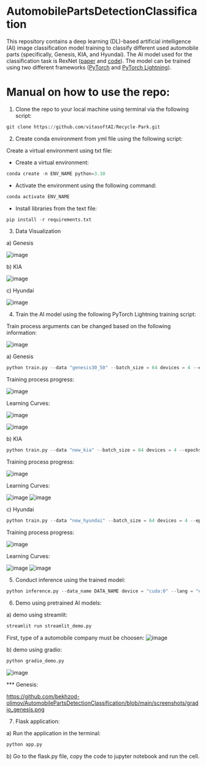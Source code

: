 # AutomobilePartsDetectionClassification

This repository contains a deep learning (DL)-based artificial intelligence (AI) image classification model training to classify different used automobile parts (specifically, Genesis, KIA, and Hyundai). The AI model used for the classification task is RexNet ([paper](https://arxiv.org/pdf/2007.00992.pdf) and [code](https://github.com/clovaai/rexnet)). The model can be trained using two different frameworks ([PyTorch](https://pytorch.org/) and [PyTorch Lightning](https://lightning.ai/)).

# Manual on how to use the repo:

1. Clone the repo to your local machine using terminal via the following script:

```python
git clone https://github.com/vitasoftAI/Recycle-Park.git
```

2. Create conda environment from yml file using the following script:

Create a virtual environment using txt file:

- Create a virtual environment:

```python
conda create -n ENV_NAME python=3.10
```

- Activate the environment using the following command:

```python
conda activate ENV_NAME
```

- Install libraries from the text file:

```python
pip install -r requirements.txt
```

3. Data Visualization

a) Genesis

![image](https://github.com/user-attachments/assets/72fbcb5f-7dec-4e01-866d-87ec5337176e)

b) KIA

![image](https://github.com/user-attachments/assets/989e859e-431a-4181-b4a3-9968d74d673e)

c) Hyundai

![image](https://github.com/user-attachments/assets/a67229c9-0d31-4cca-82c8-ad0c6b1726eb)

4. Train the AI model using the following PyTorch Lightning training script:

Train process arguments can be changed based on the following information:

![image](https://github.com/user-attachments/assets/1b15a6ea-5444-4bd7-85c1-fef6cff1a51c)

a) Genesis

```python
python train.py --data "genesis30_50" --batch_size = 64 devices = 4 --epochs 50
```

Training process progress:

![image](https://github.com/user-attachments/assets/893330dd-f905-4d9c-93ec-29913b65b362)

Learning Curves:

![image](https://github.com/user-attachments/assets/ef9ea0d2-956b-4a48-8391-ef6f1d270121)

![image](https://github.com/user-attachments/assets/166f4ad4-0ed5-4e2d-bad7-4dcb6918bac3)

b) KIA

```python
python train.py --data "new_kia" --batch_size = 64 devices = 4 --epochs 50
```

Training process progress:

![image](https://github.com/user-attachments/assets/003ece4c-f4fd-4ab8-9751-47fa7eb47f20)

Learning Curves:

![image](https://github.com/user-attachments/assets/82a2f592-88c4-4bf1-adf3-996874632925)
![image](https://github.com/user-attachments/assets/e6259ed3-3c64-43ad-b227-5aaacb44949c)

c) Hyundai

```python
python train.py --data "new_hyundai" --batch_size = 64 devices = 4 --epochs 50
```

Training process progress:

![image](https://github.com/user-attachments/assets/84851bee-1519-4a4b-a6d3-4954f7d877d7)

Learning Curves:

![image](https://github.com/user-attachments/assets/da4d9b94-5d28-40b3-bde6-cdf7b710f768)
![image](https://github.com/user-attachments/assets/2c45df08-5d20-4fb4-bd97-c59277f277f2)


5. Conduct inference using the trained model:
```python
python inference.py --data_name DATA_NAME device = "cuda:0" --lang = "eng"
```

6. Demo using pretrained AI models:

a) demo using streamlit:

```python
streamlit run streamlit_demo.py 
```

First, type of a automobile company must be choosen:
![image](https://github.com/user-attachments/assets/933bb214-9bae-4308-8c56-69aff37c3386)

b) demo using gradio:

```python
python gradio_demo.py
```

![image](https://github.com/vitasoftAI/Recycle-Park/assets/50166164/0143fa27-22d8-4d2f-adf6-92b13cbd826e)

 *** Genesis: 
 
 https://github.com/bekhzod-olimov/AutomobilePartsDetectionClassification/blob/main/screenshots/gradio_genesis.png


7. Flask application:

a) Run the application in the terminal:

```python
python app.py
```

b) Go to the flask.py file, copy the code to jupyter notebook and run the cell.
